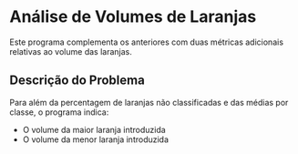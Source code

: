 # Análise de Volumes de Laranjas

Este programa complementa os anteriores com duas métricas adicionais relativas ao volume das laranjas.

## Descrição do Problema

Para além da percentagem de laranjas não classificadas e das médias por classe, o programa indica:

- O volume da maior laranja introduzida
- O volume da menor laranja introduzida